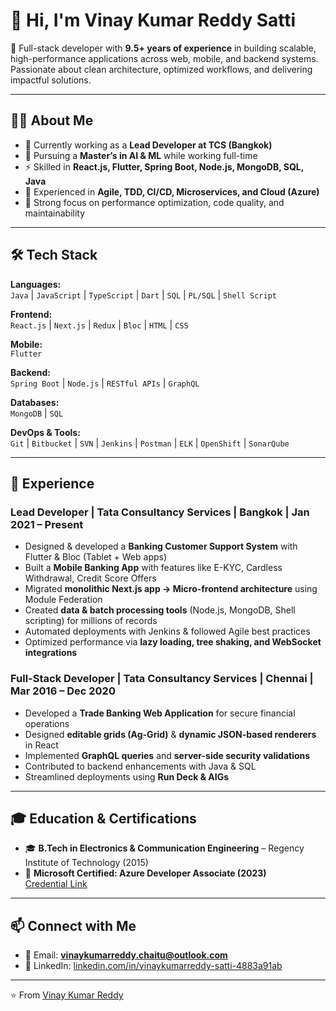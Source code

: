 # 👋 Hi, I'm Vinay Kumar Reddy Satti  

🚀 Full-stack developer with **9.5+ years of experience** in building scalable, high-performance applications across web, mobile, and backend systems. Passionate about clean architecture, optimized workflows, and delivering impactful solutions.  

---

## 🧑‍💻 About Me  
- 🔭 Currently working as a **Lead Developer at TCS (Bangkok)**  
- 🌱 Pursuing a **Master’s in AI & ML** while working full-time  
- ⚡ Skilled in **React.js, Flutter, Spring Boot, Node.js, MongoDB, SQL, Java**  
- 📌 Experienced in **Agile, TDD, CI/CD, Microservices, and Cloud (Azure)**  
- 🎯 Strong focus on performance optimization, code quality, and maintainability  

---

## 🛠️ Tech Stack  

**Languages:**  
`Java` | `JavaScript` | `TypeScript` | `Dart` | `SQL` | `PL/SQL` | `Shell Script`  

**Frontend:**  
`React.js` | `Next.js` | `Redux` | `Bloc` | `HTML` | `CSS`  

**Mobile:**  
`Flutter`  

**Backend:**  
`Spring Boot` | `Node.js` | `RESTful APIs` | `GraphQL`  

**Databases:**  
`MongoDB` | `SQL`  

**DevOps & Tools:**  
`Git` | `Bitbucket` | `SVN` | `Jenkins` | `Postman` | `ELK` | `OpenShift` | `SonarQube`  

---

## 💼 Experience  

### **Lead Developer | Tata Consultancy Services | Bangkok | Jan 2021 – Present**  
- Designed & developed a **Banking Customer Support System** with Flutter & Bloc (Tablet + Web apps)  
- Built a **Mobile Banking App** with features like E-KYC, Cardless Withdrawal, Credit Score Offers  
- Migrated **monolithic Next.js app → Micro-frontend architecture** using Module Federation  
- Created **data & batch processing tools** (Node.js, MongoDB, Shell scripting) for millions of records  
- Automated deployments with Jenkins & followed Agile best practices  
- Optimized performance via **lazy loading, tree shaking, and WebSocket integrations**  

### **Full-Stack Developer | Tata Consultancy Services | Chennai | Mar 2016 – Dec 2020**  
- Developed a **Trade Banking Web Application** for secure financial operations  
- Designed **editable grids (Ag-Grid)** & **dynamic JSON-based renderers** in React  
- Implemented **GraphQL queries** and **server-side security validations**  
- Contributed to backend enhancements with Java & SQL  
- Streamlined deployments using **Run Deck & AIGs**  

---

## 🎓 Education & Certifications  
- 🎓 **B.Tech in Electronics & Communication Engineering** – Regency Institute of Technology (2015)  
- 📜 **Microsoft Certified: Azure Developer Associate (2023)**  
  [Credential Link](https://learn.microsoft.com/api/credentials/share/en-us/vinaykumarreddysatti-8464/688E66059B081A3D?sharingId=E37F77D414F1C20)  

---

## 📫 Connect with Me  
- 📧 Email: **vinaykumarreddy.chaitu@outlook.com**  
- 💼 LinkedIn: [linkedin.com/in/vinaykumarreddy-satti-4883a91ab](https://www.linkedin.com/in/vinaykumarreddy-satti-4883a91ab)  

---

⭐️ From [Vinay Kumar Reddy](https://github.com/vinaykumarreddysatti/my-profile/tree/main)  
